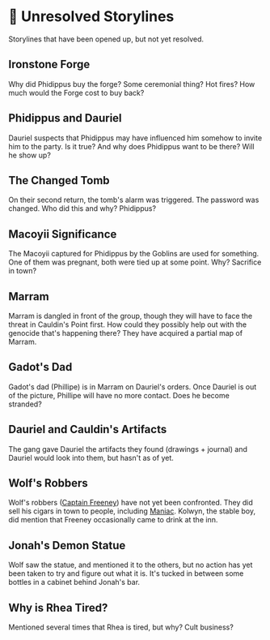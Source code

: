 # 🔐 Unresolved Storylines

Storylines that have been opened up, but not yet resolved.

## Ironstone Forge

Why did Phidippus buy the forge? Some ceremonial thing? Hot fires? How much would the Forge cost to buy back?

## Phidippus and Dauriel

Dauriel suspects that Phidippus may have influenced him somehow to invite him to the party. Is it true? And why does Phidippus want to be there? Will he show up?

## The Changed Tomb

On their second return, the tomb's alarm was triggered. The password was changed. Who did this and why? Phidippus?

## Macoyii Significance

The Macoyii captured for Phidippus by the Goblins are used for something. One of them was pregnant, both were tied up at some point. Why? Sacrifice in town?

## Marram

Marram is dangled in front of the group, though they will have to face the threat in Cauldin's Point first. How could they possibly help out with the genocide that's happening there? They have acquired a partial map of Marram.

## Gadot's Dad

Gadot's dad (Phillipe) is in Marram on Dauriel's orders. Once Dauriel is out of the picture, Phillipe will have no more contact. Does he become stranded?

## Dauriel and Cauldin's Artifacts

The gang gave Dauriel the artifacts they found (drawings + journal) and Dauriel would look into them, but hasn't as of yet.

## Wolf's Robbers

Wolf's robbers ([Captain Freeney](../adventures/dauriels-mansion/npcs/captain-freeney.md)) have not yet been confronted. They did sell his cigars in town to people, including [Maniac](../adventures/dauriels-mansion/npcs/maniac.md). Kolwyn, the stable boy, did mention that Freeney occasionally came to drink at the inn.


## Jonah's Demon Statue

Wolf saw the statue, and mentioned it to the others, but no action has yet been taken to try and figure out what it is. It's tucked in between some bottles in a cabinet behind Jonah's bar.

## Why is Rhea Tired?

Mentioned several times that Rhea is tired, but why? Cult business?